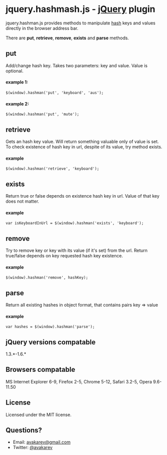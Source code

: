 # jquery.hashmash.js - [jQuery](http://jquery.com/) plugin #

jquery.hashman.js provides methods to manipulate [hash](http://en.wikipedia.org/wiki/Fragment_identifier) keys and 
values directly in the browser address bar.

There are **put**, **retrieve**, **remove**, **exists** and **parse** methods.

## put ##
Add/change hash key. Takes two parameters: key and value. Value is optional.

#### example 1: ####
    $(window).hashman('put', 'keyboard', 'aus');

#### example 2: ####
    $(window).hashman('put', 'mute');

## retrieve ##
Gets an hash key value. Will return something valuable only of value is set.
To check existence of hash key in url, despite of its value, try method exists.

#### example ####
    $(window).hashman('retrieve', 'keyboard');

## exists ##
Return true or false depends on existence hash key in url. Value of that key does not matter.

#### example ####
    var isKeyboardInUrl = $(window).hashman('exists', 'keyboard');

## remove ##
Try to remove key or key with its value (if it's set) from the url.
Return true/false depends on key requested hash key existence.

#### example ####
    $(window).hashman('remove', hashKey);

## parse ##
Return all existing hashes in object format, that contains pairs key => value

#### example ####
    var hashes = $(window).hashman('parse');

## jQuery versions compatable ##
1.3.\*-1.6.\*

## Browsers compatable ##
MS Internet Explorer 6-9, Firefox 2-5, Chrome 5-12, Safari 3.2-5, Opera 9.6-11.50

## License ##
Licensed under the MIT license.

## Questions? ##
* Email: avakarev@gmail.com
* Twitter: [@avakarev](http://twitter.com/#!/avakarev/)
